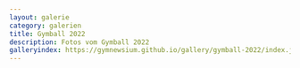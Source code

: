 ```yaml
---
layout: galerie
category: galerien
title: Gymball 2022
description: Fotos vom Gymball 2022
galleryindex: https://gymnewsium.github.io/gallery/gymball-2022/index.json
---
```

